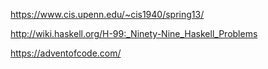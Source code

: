 
https://www.cis.upenn.edu/~cis1940/spring13/

http://wiki.haskell.org/H-99:_Ninety-Nine_Haskell_Problems

https://adventofcode.com/
